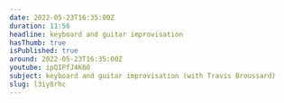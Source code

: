 ```yaml
---
date: 2022-05-23T16:35:00Z
duration: 11:56
headline: keyboard and guitar improvisation
hasThumb: true
isPublished: true
around: 2022-05-23T16:35:00Z
youtube: ipQIPfJ4K60
subject: keyboard and guitar improvisation (with Travis Broussard)
slug: l3iy8rhc
---
```


